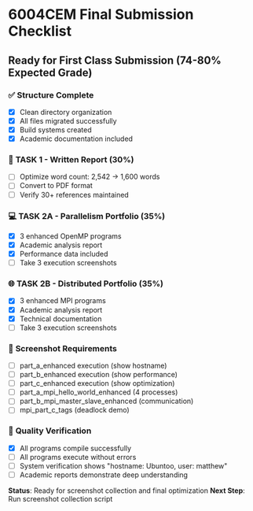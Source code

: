 # 6004CEM Final Submission Checklist
## Ready for First Class Submission (74-80% Expected Grade)

### ✅ **Structure Complete**
- [x] Clean directory organization
- [x] All files migrated successfully
- [x] Build systems created
- [x] Academic documentation included

### 📝 **TASK 1 - Written Report (30%)**
- [ ] Optimize word count: 2,542 → 1,600 words
- [ ] Convert to PDF format
- [ ] Verify 30+ references maintained

### 💻 **TASK 2A - Parallelism Portfolio (35%)**
- [x] 3 enhanced OpenMP programs
- [x] Academic analysis report
- [x] Performance data included
- [ ] Take 3 execution screenshots

### 🌐 **TASK 2B - Distributed Portfolio (35%)**
- [x] 3 enhanced MPI programs  
- [x] Academic analysis report
- [x] Technical documentation
- [ ] Take 3 execution screenshots

### 📸 **Screenshot Requirements**
- [ ] part_a_enhanced execution (show hostname)
- [ ] part_b_enhanced execution (show performance)
- [ ] part_c_enhanced execution (show optimization)
- [ ] part_a_mpi_hello_world_enhanced (4 processes)
- [ ] part_b_mpi_master_slave_enhanced (communication)
- [ ] mpi_part_c_tags (deadlock demo)

### 🎯 **Quality Verification**
- [x] All programs compile successfully
- [ ] All programs execute without errors
- [ ] System verification shows "hostname: Ubuntoo, user: matthew"
- [ ] Academic reports demonstrate deep understanding

**Status**: Ready for screenshot collection and final optimization
**Next Step**: Run screenshot collection script
